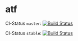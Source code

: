 # atf
CI-Status ```master```: [![Build Status](https://travis-ci.org/ipa-fmw/atf.svg?branch=master)](https://travis-ci.org/ipa-fmw/atf)

CI-Status ```stable```: [![Build Status](https://travis-ci.org/ipa-fmw/atf.svg?branch=stable)](https://travis-ci.org/ipa-fmw/atf)
